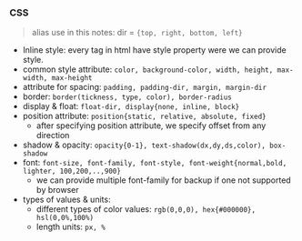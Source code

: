 ### CSS

>alias use in this notes: dir = `{top, right, bottom, left}`
    
- Inline style: every tag in html have style property were we can provide style.
- common style attribute: `color, background-color, width, height, max-width, max-height`
- attribute for spacing:  `padding, padding-dir, margin, margin-dir`
- border: `border(tickness, type, color), border-radius`
- display & float: `float-dir, display{none, inline, block}`
- position attribute: `position{static, relative, absolute, fixed}`
	- after specifying position attribute, we specify offset from any direction
- shadow & opacity: `opacity{0-1}, text-shadow(dx,dy,ds,color), box-shadow`
- font: `font-size, font-family, font-style, font-weight{normal,bold, lighter, 100,200,..,900}`
	- we can provide multiple font-family for backup if one not supported by browser
- types of values & units:
	- different types of color values: `rgb(0,0,0), hex{#000000}, hsl(0,0%,100%)`
	- length units: `px, %`


